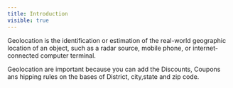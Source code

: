 ```yaml
---
title: Introduction
visible: true
---
```


Geolocation is the identification or estimation of the real-world geographic location of an object, such as a radar source, mobile phone, or internet-connected computer terminal.

Geolocation are important because you can add the Discounts, Coupons ans hipping rules on the bases of District, city,state and zip code.

  